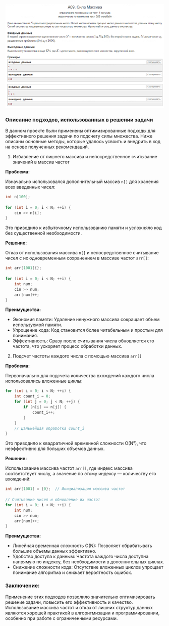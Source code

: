 ![alt text](image.png)

### Описание подходов, использованных в решении задачи

В данном проекте были применены оптимизированные подходы для эффективного решения задачи по подсчету силы множества. Ниже описаны основные методы, которые удалось усвоить и внедрить в код на основе полученных рекомендаций.

1. Избавление от лишнего массива и непосредственное считывание значений в массив частот

**Проблема:**

Изначально использовался дополнительный массив `n[]` для хранения всех введенных чисел:
```cpp
int n[100];

for (int i = 0; i < N; ++i) {
    cin >> n[i];
}
```
Это приводило к избыточному использованию памяти и усложняло код без существенной необходимости.

**Решение:**

Отказ от использования массива `n[]` и непосредственное считывание чисел с их одновременным сохранением в массиве частот `arr[]`:
```cpp
int arr[1001]{};

for (int i = 0; i < N; ++i) {
    int num;
    cin >> num;
    arr[num]++;
}
```
**Преимущества:**

- Экономия памяти: Удаление ненужного массива сокращает объем используемой памяти.
- Упрощение кода: Код становится более читабельным и простым для понимания.
- Эффективность: Сразу после считывания числа обновляется его частота, что ускоряет процесс обработки данных.

2. Подсчет частоты каждого числа с помощью массива `arr[]`

**Проблема:**

Первоначально для подсчета количества вхождений каждого числа использовались вложенные циклы:
```cpp
for (int i = 0; i < N; ++i) {
    int count_i = 0;
    for (int j = 0; j < N; ++j) {
        if (n[i] == n[j]) {
            count_i++;
        }
    }
    // Дальнейшая обработка count_i
}
```
Это приводило к квадратичной временной сложности O(N²), что неэффективно для больших объемов данных.

**Решение:**

Использование массива частот `arr[]`, где индекс массива соответствует числу, а значение по этому индексу — количеству его вхождений:
```cpp
int arr[1001] = {0};  // Инициализация массива частот

// Считывание чисел и обновление их частот
for (int i = 0; i < N; ++i) {
    int num;
    cin >> num;
    arr[num]++;
}
```

**Преимущества:**

- Линейная временная сложность O(N): Позволяет обрабатывать большие объемы данных эффективно.
- Удобство доступа к данным: Частота каждого числа доступна напрямую по индексу, без необходимости в дополнительных циклах.
- Снижение сложности кода: Отсутствие вложенных циклов упрощает понимание алгоритма и снижает вероятность ошибок.

### Заключение:

Применение этих подходов позволило значительно оптимизировать решение задачи, повысить его эффективность и качество. Использование массива частот и отказ от лишних структур данных являются хорошей практикой в алгоритмизации и программировании, особенно при работе с ограниченными ресурсами.

